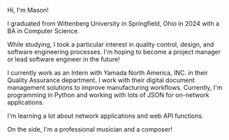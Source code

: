 Hi, I'm Mason!

I graduated from Wittenberg University in Springfield, Ohio in 2024 with a BA in Computer Science.

While studying, I took a particular interest in quality control, design, and software engineering processes.
I'm hoping to become a project manager or lead software engineer in the future!

I currently work as an Intern with Yamada North America, INC. in their Quality Assurance department. 
I work with their digital document management solutions to improve manufacturing workflows.
Currently, I'm programming in Python and working with lots of JSON for on-network applications.

I'm learning a lot about network applications and web API functions.

On the side, I'm a professional musician and a composer!

<!---
masonritchason/masonritchason is a ✨ special ✨ repository because its `README.md` (this file) appears on your GitHub profile.
You can click the Preview link to take a look at your changes.
--->

